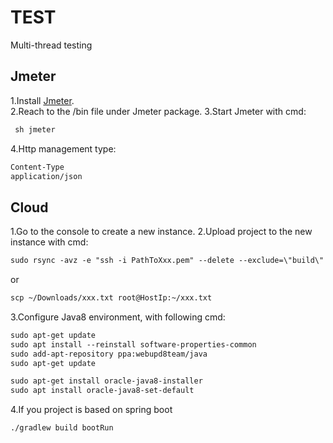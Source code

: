 # TEST
Multi-thread testing

## Jmeter
1.Install [Jmeter](https://jmeter.apache.org/).<br />
2.Reach to the /bin file under Jmeter package.
3.Start Jmeter with cmd:
``` xml
 sh jmeter
```
4.Http management type:
``` xml
Content-Type
application/json
```

## Cloud
1.Go to the console to create a new instance.
2.Upload project to the new instance with cmd:
``` xml
sudo rsync -avz -e "ssh -i PathToXxx.pem" --delete --exclude=\"build\" --exclude=\"out\" --exclude=\".*/\" .  root@HostIp:~/Newfilename
```
or
``` xml
scp ~/Downloads/xxx.txt root@HostIp:~/xxx.txt

```

3.Configure Java8 environment, with following cmd:
``` xml
sudo apt-get update
sudo apt install --reinstall software-properties-common
sudo add-apt-repository ppa:webupd8team/java
sudo apt-get update

sudo apt-get install oracle-java8-installer
sudo apt install oracle-java8-set-default

```

4.If you project is based on spring boot
``` xml
./gradlew build bootRun
```
